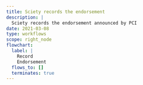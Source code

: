 ```yaml
---
title: Sciety records the endorsement
description: |
  Sciety records the endorsement announced by PCI
date: 2021-03-08
type: workflows
scope: right_node
flowchart:
  label: |
    Record
    Endorsement
  flows_to: []
  terminates: true
---
```



